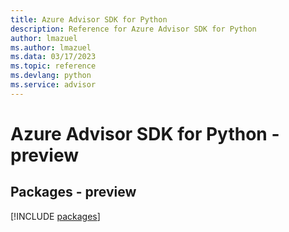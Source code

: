 ```yaml
---
title: Azure Advisor SDK for Python
description: Reference for Azure Advisor SDK for Python
author: lmazuel
ms.author: lmazuel
ms.data: 03/17/2023
ms.topic: reference
ms.devlang: python
ms.service: advisor
---
```

# Azure Advisor SDK for Python - preview
## Packages - preview
[!INCLUDE [packages](advisor-index.md)]